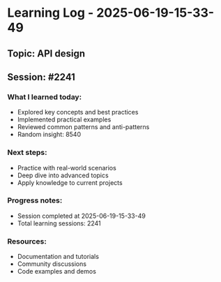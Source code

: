 # Learning Log - 2025-06-19-15-33-49

## Topic: API design
## Session: #2241

### What I learned today:
- Explored key concepts and best practices
- Implemented practical examples  
- Reviewed common patterns and anti-patterns
- Random insight: 8540

### Next steps:
- Practice with real-world scenarios
- Deep dive into advanced topics
- Apply knowledge to current projects

### Progress notes:
- Session completed at 2025-06-19-15-33-49
- Total learning sessions: 2241

### Resources:
- Documentation and tutorials
- Community discussions
- Code examples and demos

